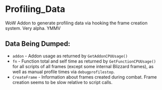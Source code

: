 # Profiling_Data

WoW Addon to generate profiling data via hooking the frame creation system. Very alpha. YMMV

## Data Being Dumped:

- `addon` - Addon usage as returned by `GetAddonCPUUsage()`
- `fn` - Function total and self time as returned by `GetFunctionCPUUsage()` for all scripts of all frames (except some internal Blizzard frames), as well as manual profile times via `debugprofilestop`.
- `CreateFrame` - Information about frames created during combat. Frame creation seems to be slow relative to script calls.
